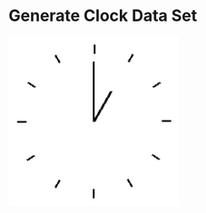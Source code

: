 <p align="center">
  <H1>Generate Clock Data Set</H1>
  <img src="Sample.png" width="300" title="Sample">
</p>

